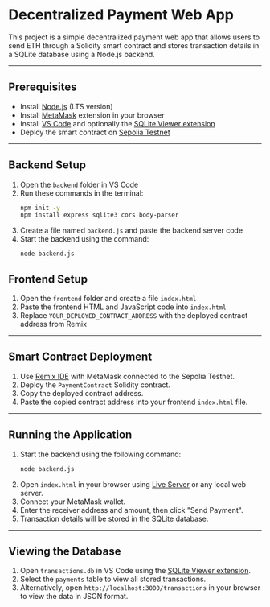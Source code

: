 # Decentralized Payment Web App

This project is a simple decentralized payment web app that allows users to send ETH through a Solidity smart contract and stores transaction details in a SQLite database using a Node.js backend.

---

## Prerequisites

- Install [Node.js](https://nodejs.org/) (LTS version)
- Install [MetaMask](https://metamask.io/) extension in your browser
- Install [VS Code](https://code.visualstudio.com/) and optionally the [SQLite Viewer extension](https://marketplace.visualstudio.com/items?itemName=alexcvzz.vscode-sqlite)
- Deploy the smart contract on [Sepolia Testnet](https://blog.ethereum.org/2023/03/01/ethereum-network-upgrade-march-2023/#sepolia)

---

## Backend Setup

1. Open the `backend` folder in VS Code
2. Run these commands in the terminal:
   ```bash
   npm init -y
   npm install express sqlite3 cors body-parser
3. Create a file named `backend.js` and paste the backend server code
4. Start the backend using the command:
   ```bash
   node backend.js

## Frontend Setup

1. Open the `frontend` folder and create a file `index.html`
2. Paste the frontend HTML and JavaScript code into `index.html`
3. Replace `YOUR_DEPLOYED_CONTRACT_ADDRESS` with the deployed contract address from Remix

---

## Smart Contract Deployment

1. Use [Remix IDE](https://remix.ethereum.org/) with MetaMask connected to the Sepolia Testnet.
2. Deploy the `PaymentContract` Solidity contract.
3. Copy the deployed contract address.
4. Paste the copied contract address into your frontend `index.html` file.

---

## Running the Application

1. Start the backend using the following command:
   ```bash
   node backend.js
2. Open `index.html` in your browser using [Live Server](https://marketplace.visualstudio.com/items?itemName=ritwickdey.LiveServer) or any local web server.
3. Connect your MetaMask wallet.
4. Enter the receiver address and amount, then click "Send Payment".
5. Transaction details will be stored in the SQLite database.

---

## Viewing the Database

1. Open `transactions.db` in VS Code using the [SQLite Viewer extension](https://marketplace.visualstudio.com/items?itemName=alexcvzz.vscode-sqlite).
2. Select the `payments` table to view all stored transactions.
3. Alternatively, open `http://localhost:3000/transactions` in your browser to view the data in JSON format.



